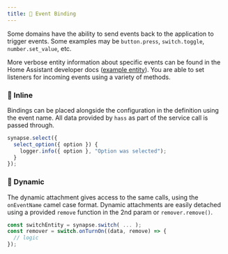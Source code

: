 ```yaml
---
title: 🔔 Event Binding
---
```


Some domains have the ability to send events back to the application to trigger events. Some examples may be `button.press`, `switch.toggle`, `number.set_value`, etc.

More verbose entity information about specific events can be found in the Home Assistant developer docs ([example entity](https://developers.home-assistant.io/docs/core/entity/select#methods)). You are able to set listeners for incoming events using a variety of methods.

### 📎 Inline

Bindings can be placed alongside the configuration in the definition using the event name. All data provided by `hass` as part of the service call is passed through.

```typescript
synapse.select({
  select_option({ option }) {
    logger.info({ option }, "Option was selected");
  }
});
```

### 📎 Dynamic

The dynamic attachment gives access to the same calls, using the `onEventName` camel case format. Dynamic attachments are easily detached using a provided `remove` function in the 2nd param or `remover.remove()`.

```typescript
const switchEntity = synapse.switch( ... );
const remover = switch.onTurnOn((data, remove) => {
  // logic
});
```
